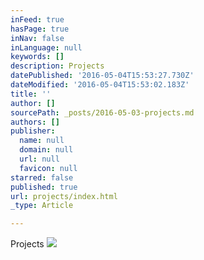 ```yaml
---
inFeed: true
hasPage: true
inNav: false
inLanguage: null
keywords: []
description: Projects
datePublished: '2016-05-04T15:53:27.730Z'
dateModified: '2016-05-04T15:53:02.183Z'
title: ''
author: []
sourcePath: _posts/2016-05-03-projects.md
authors: []
publisher:
  name: null
  domain: null
  url: null
  favicon: null
starred: false
published: true
url: projects/index.html
_type: Article

---
```

Projects
![](https://the-grid-user-content.s3-us-west-2.amazonaws.com/3db42c13-76a0-4be4-b4db-502eddb5f1f9.png)